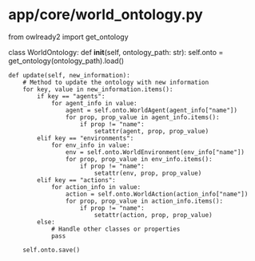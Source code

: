# app/core/world_ontology.py
from owlready2 import get_ontology

class WorldOntology:
    def __init__(self, ontology_path: str):
        self.onto = get_ontology(ontology_path).load()

    def update(self, new_information):
        # Method to update the ontology with new information
        for key, value in new_information.items():
            if key == "agents":
                for agent_info in value:
                    agent = self.onto.WorldAgent(agent_info["name"])
                    for prop, prop_value in agent_info.items():
                        if prop != "name":
                            setattr(agent, prop, prop_value)
            elif key == "environments":
                for env_info in value:
                    env = self.onto.WorldEnvironment(env_info["name"])
                    for prop, prop_value in env_info.items():
                        if prop != "name":
                            setattr(env, prop, prop_value)
            elif key == "actions":
                for action_info in value:
                    action = self.onto.WorldAction(action_info["name"])
                    for prop, prop_value in action_info.items():
                        if prop != "name":
                            setattr(action, prop, prop_value)
            else:
                # Handle other classes or properties
                pass
        
        self.onto.save()